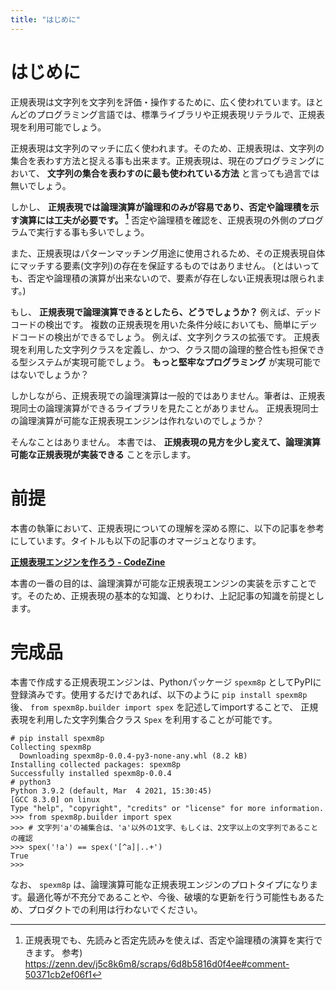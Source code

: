 ```yaml
---
title: "はじめに"
---
```


# はじめに

正規表現は文字列を文字列を評価・操作するために、広く使われています。ほとんどのプログラミング言語では、標準ライブラリや正規表現リテラルで、正規表現を利用可能でしょう。

正規表現は文字列のマッチに広く使われます。そのため、正規表現は、文字列の集合を表わす方法と捉える事も出来ます。正規表現は、現在のプログラミングにおいて、 **文字列の集合を表わすのに最も使われている方法** と言っても過言では無いでしょう。

しかし、 **正規表現では論理演算が論理和のみが容易であり、否定や論理積を示す演算には工夫が必要です。 [^1]**
否定や論理積を確認を、正規表現の外側のプログラムで実行する事も多いでしょう。

[^1]: 正規表現でも、先読みと否定先読みを使えば、否定や論理積の演算を実行できます。
参考) https://zenn.dev/j5c8k6m8/scraps/6d8b5816d0f4ee#comment-50371cb2ef06f1

また、正規表現はパターンマッチング用途に使用されるため、その正規表現自体にマッチする要素(文字列)の存在を保証するものではありません。
(とはいっても、否定や論理積の演算が出来ないので、要素が存在しない正規表現は限られます。)

もし、 **正規表現で論理演算できるとしたら、どうでしょうか？**
例えば、デッドコードの検出です。
複数の正規表現を用いた条件分岐においても、簡単にデッドコードの検出ができるでしょう。
例えば、文字列クラスの拡張です。
正規表現を利用した文字列クラスを定義し、かつ、クラス間の論理的整合性も担保できる型システムが実現可能でしょう。
**もっと堅牢なプログラミング** が実現可能ではないでしょうか？

しかしながら、正規表現での論理演算は一般的ではありません。筆者は、正規表現同士の論理演算ができるライブラリを見たことがありません。
正規表現同士の論理演算が可能な正規表現エンジンは作れないのでしょうか？

そんなことはありません。
本書では、 **正規表現の見方を少し変えて、論理演算可能な正規表現が実装できる** ことを示します。


# 前提

本書の執筆において、正規表現についての理解を深める際に、以下の記事を参考にしています。タイトルも以下の記事のオマージュとなります。

**[正規表現エンジンを作ろう - CodeZine](https://codezine.jp/article/corner/237)**

本書の一番の目的は、論理演算が可能な正規表現エンジンの実装を示すことです。そのため、正規表現の基本的な知識、とりわけ、上記記事の知識を前提とします。


# 完成品

本書で作成する正規表現エンジンは、Pythonパッケージ `spexm8p` としてPyPIに登録済みです。使用するだけであれば、以下のように `pip install spexm8p` 後、 `from spexm8p.builder import spex` を記述してimportすることで、 正規表現を利用した文字列集合クラス `Spex` を利用することが可能です。

``` console:sample
# pip install spexm8p
Collecting spexm8p
  Downloading spexm8p-0.0.4-py3-none-any.whl (8.2 kB)
Installing collected packages: spexm8p
Successfully installed spexm8p-0.0.4
# python3
Python 3.9.2 (default, Mar  4 2021, 15:30:45)
[GCC 8.3.0] on linux
Type "help", "copyright", "credits" or "license" for more information.
>>> from spexm8p.builder import spex
>>> # 文字列'a'の補集合は、'a'以外の1文字、もしくは、2文字以上の文字列であることの確認
>>> spex('!a') == spex('[^a]|..+')
True
>>>
```

なお、 `spexm8p` は、論理演算可能な正規表現エンジンのプロトタイプになります。最適化等が不充分であることや、今後、破壊的な更新を行う可能性もあるため、プロダクトでの利用は行わないでください。
